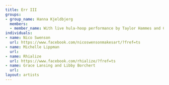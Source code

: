 ```yaml
---
title: Err III
groups:
- group_name: Hanna Kjeldbjerg
  members:
  - member_name: With live hula-hoop performance by Taylor Hammes and Cara Cesar
individuals:
- name: Nico Swenson
  url: https://www.facebook.com/nicoswensonmakesart/?fref=ts
- name: Michelle Lippman
  url: 
- name: Rhialize
  url: https://www.facebook.com/rhialize/?fref=ts
- name: Grace Lansing and Libby Borchert
  url: 
layout: artists
---
```


